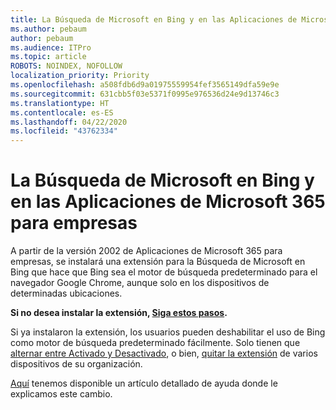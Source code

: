 ```yaml
---
title: La Búsqueda de Microsoft en Bing y en las Aplicaciones de Microsoft 365 para empresas
ms.author: pebaum
author: pebaum
ms.audience: ITPro
ms.topic: article
ROBOTS: NOINDEX, NOFOLLOW
localization_priority: Priority
ms.openlocfilehash: a508fdb6d9a01975559954fef3565149dfa59e9e
ms.sourcegitcommit: 631cbb5f03e5371f0995e976536d24e9d13746c3
ms.translationtype: HT
ms.contentlocale: es-ES
ms.lasthandoff: 04/22/2020
ms.locfileid: "43762334"
---
```

# <a name="microsoft-search-in-bing-and-microsoft-365-apps-for-enterprise"></a>La Búsqueda de Microsoft en Bing y en las Aplicaciones de Microsoft 365 para empresas

A partir de la versión 2002 de Aplicaciones de Microsoft 365 para empresas, se instalará una extensión para la Búsqueda de Microsoft en Bing que hace que Bing sea el motor de búsqueda predeterminado para el navegador Google Chrome, aunque solo en los dispositivos de determinadas ubicaciones.

**Si no desea instalar la extensión, [Siga estos pasos](https://docs.microsoft.com/deployoffice/microsoft-search-bing#how-to-exclude-the-extension-for-microsoft-search-in-bing-from-being-installed).**

Si ya instalaron la extensión, los usuarios pueden deshabilitar el uso de Bing como motor de búsqueda predeterminado fácilmente. Solo tienen que [alternar entre Activado y Desactivado](https://docs.microsoft.com/deployoffice/microsoft-search-bing#change-whether-bing-is-the-default-search-engine-for-google-chrome), o bien, [quitar la extensión](https://docs.microsoft.com/deployoffice/microsoft-search-bing#how-to-remove-the-extension-after-its-been-installed) de varios dispositivos de su organización.

[Aquí](https://docs.microsoft.com/deployoffice/microsoft-search-bing) tenemos disponible un artículo detallado de ayuda donde le explicamos este cambio.